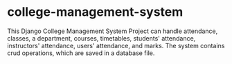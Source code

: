 # college-management-system
This Django College Management System Project can handle attendance, classes, a department, courses, timetables, students' attendance, instructors' attendance, users' attendance, and marks. The system contains crud operations, which are saved in a database file.
